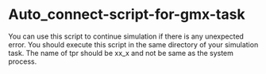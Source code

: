 # Auto_connect-script-for-gmx-task
You can use this script to continue simulation if there is any unexpected error.
You should execute this script in the same directory of your simulation task.
The name of tpr should be xx_x and not be same as the system process.
